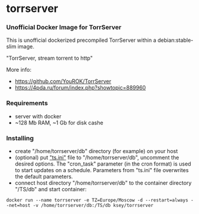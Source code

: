 # torrserver
### Unofficial Docker Image for TorrServer

This is unofficial dockerized precompiled TorrServer within a debian:stable-slim image.

"TorrServer, stream torrent to http"

More info:
- https://github.com/YouROK/TorrServer
- https://4pda.ru/forum/index.php?showtopic=889960

### Requirements

* server with docker
* ~128 Mb RAM, ~1 Gb for disk cashe 

### Installing

- сreate "/home/torrserver/db" directory (for example) on your host
- (optional) put ["ts.ini"](https://raw.githubusercontent.com/MrKsey/torrserver/master/ts.ini) file to "/home/torrserver/db", uncomment the desired options. The "cron_task" parameter (in the cron format) is used to start updates on a schedule. Parameters from "ts.ini" file overwrites the default parameters.
- connect host directory "/home/torrserver/db" to the container directory "/TS/db" and start container:
```
docker run --name torrserver -e TZ=Europe/Moscow -d --restart=always --net=host -v /home/torrserver/db:/TS/db ksey/torrserver
```














































